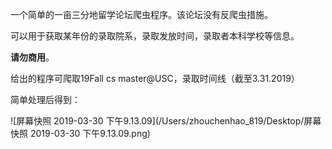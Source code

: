 一个简单的一亩三分地留学论坛爬虫程序。该论坛没有反爬虫措施。

可以用于获取某年份的录取院系，录取发放时间，录取者本科学校等信息。

**请勿商用**。

给出的程序可爬取19Fall cs master@USC，录取时间线（截至3.31.2019）

简单处理后得到：

![屏幕快照 2019-03-30 下午9.13.09](/Users/zhouchenhao_819/Desktop/屏幕快照 2019-03-30 下午9.13.09.png)

